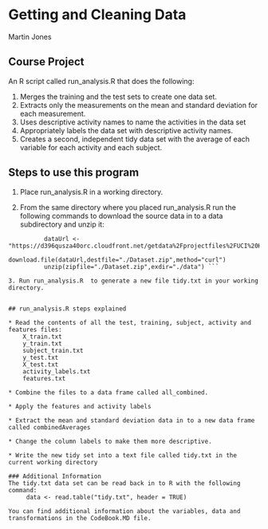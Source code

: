 # Getting and Cleaning Data

Martin Jones

## Course Project

An R script called run_analysis.R that does the following:

1. Merges the training and the test sets to create one data set.
2. Extracts only the measurements on the mean and standard deviation for each measurement.
3. Uses descriptive activity names to name the activities in the data set
4. Appropriately labels the data set with descriptive activity names.
5. Creates a second, independent tidy data set with the average of each variable for each activity and each subject.


## Steps to use this program

1. Place run_analysis.R in a working directory.

2. From the same directory where you placed run_analysis.R run the following commands to download the source data in to a data subdirectory and unzip it:

```
          dataUrl <- "https://d396qusza40orc.cloudfront.net/getdata%2Fprojectfiles%2FUCI%20HAR%20Dataset.zip"
          download.file(dataUrl,destfile="./Dataset.zip",method="curl")
          unzip(zipfile="./Dataset.zip",exdir="./data") ```

3. Run run_analysis.R  to generate a new file tidy.txt in your working directory.


## run_analysis.R steps explained

* Read the contents of all the test, training, subject, activity and features files:
	X_train.txt
	y_train.txt
	subject_train.txt
	y_test.txt
	X_test.txt
	activity_labels.txt
	features.txt

* Combine the files to a data frame called all_combined.

* Apply the features and activity labels

* Extract the mean and standard deviation data in to a new data frame called combinedAverages

* Change the column labels to make them more descriptive.

* Write the new tidy set into a text file called tidy.txt in the current working directory

### Additional Information
The tidy.txt data set can be read back in to R with the following command:
	 data <- read.table("tidy.txt", header = TRUE)

You can find additional information about the variables, data and transformations in the CodeBook.MD file.

